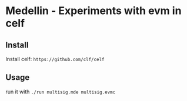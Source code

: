 # Medellin - Experiments with evm in celf

## Install
Install celf: `https://github.com/clf/celf`

## Usage

run it with `./run multisig.mde multisig.evmc`
